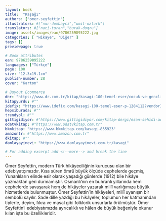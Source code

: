```yaml
---
layout: book
title:  "Kaşağı"
authors: ["omer-seyfettin"]
illustrators: #["nur-dombayci","umit-ozturk"]
translators: #["naci-turan","burak-dogru"]
image: assets/images/ean/9786259895222.jpg
categories: [ "Hikaye", "Diğer" ]
tags: []
previewpage: true

# Book attributes
ean: 9786259895222
languages: ["Türkçe"]
page: 100
size: "12.3x19.1cm"
publish-number: 28
cover: "Karton"

# Buyout Ecommerce
dnr: "https://www.dr.com.tr/kitap/kasagi-100-temel-eser/cocuk-ve-genclik/okul-cagi-6-10-yas/cocuk-klasik/urunno=0002086920001"
kitapyurdu: #""
idefix: "https://www.idefix.com/kasagi-100-temel-eser-p-1284112?vendorId=3"
hepsiburada: #""
trendyol: #""
gittigidiyor: #"https://www.gittigidiyor.com/kitap-dergi/ezan-sehidi-adnan-menderes_pdp_732728793"
odatvkitap: #"https://www.odatvkitap.com.tr"
bkmkitap: "https://www.bkmkitap.com/kasagi-835923"
amazontr: #"https://www.amazon.com.tr"
dkitap: #""
damlayayinevi: "https://www.damlayayinevi.com.tr/kasagi"

# For adding excerpt add <!--more--> and break the line
---
```

Ömer Seyfettin, modern Türk hikâyeciliğinin kurucusu olan bir edebiyatçımızdır. Kısa süren ömrü büyük ölçüde cephelerde geçmiş, Yunanlıların elinde esir olarak yaşadığı günlerde (1912) bile hikâye yazmaktan geri durmamıştır. Osmanlı’nın en buhranlı yıllarında hem cephelerde savaşarak hem de hikâyeler yazarak millî varlığımıza büyük hizmetlerde bulunmuştur.
Ömer Seyfettin’in hikâyeleri, millî uyanışın bir sembolü sayılır. Sade dille yazdığı bu hikâyeler, toplumun her katmanından tiplerle, deyim, fıkra ve masal gibi folklorik unsurlarla örülmüştür. Ömer Seyfettin’i edebiyatımızda ayrıcalıklı ve hâlen de büyük beğeniyle okunur kılan işte bu özellikleridir.
<!--more--> 
